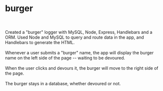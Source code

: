# burger
<br>
<br>
Created a "burger" logger with MySQL, Node, Express, Handlebars and a ORM. Used Node and MySQL to query and route data in the app, and Handlebars to generate the HTML.
<br>
<br>
Whenever a user submits a "burger" name, the app will display the burger name on the left side of the page -- waiting to be devoured.
<br>
<br>
When the user clicks and devours it, the burger will move to the right side of the page.
<br>
<br>
The burger stays in a database, whether devoured or not.
